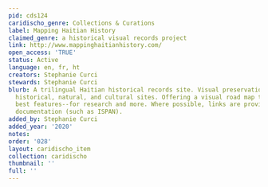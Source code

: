 ```yaml
---
pid: cds124
caridischo_genre: Collections & Curations
label: Mapping Haitian History
claimed_genre: a historical visual records project
link: http://www.mappinghaitianhistory.com/
open_access: 'TRUE'
status: Active
language: en, fr, ht
creators: Stephanie Curci
stewards: Stephanie Curci
blurb: A trilingual Haitian historical records site. Visual preservation of Haïtian
  historical, natural, and cultural sites. Offering a visual road map to some of Haiti's
  best features--for research and more. Where possible, links are provided to external
  documentation (such as ISPAN).
added_by: Stephanie Curci
added_year: '2020'
notes: 
order: '028'
layout: caridischo_item
collection: caridischo
thumbnail: ''
full: ''
---
```

